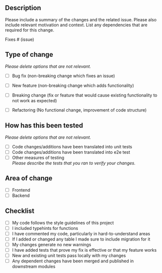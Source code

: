 ## Description

Please include a summary of the changes and the related issue. Please also include relevant motivation and context. List any dependencies that are required for this change.

Fixes # (issue)


## Type of change

*Please delete options that are not relevant.*

- [ ] Bug fix (non-breaking change which fixes an issue)
- [ ] New feature (non-breaking change which adds functionality)
- [ ] Breaking change (fix or feature that would cause existing functionality to not work as expected)
- [ ] Refactoring (No functional change, improvement of code structure)


## How has this been tested

*Please delete options that are not relevant.*

- [ ] Code changes/additions have been translated into unit tests
- [ ] Code changes/additions have been translated into e2e test
- [ ] Other measures of testing<br />*Please describe the tests that you ran to verify your changes.*

## Area of change


- [ ] Frontend
- [ ] Backend

## Checklist

- [ ] My code follows the style guidelines of this project
- [ ] I included typehints for functions
- [ ] I have commented my code, particularly in hard-to-understand areas
- [ ] If I added or changed any table I made sure to include migration for it
- [ ] My changes generate no new warnings
- [ ] I have added tests that prove my fix is effective or that my feature works
- [ ] New and existing unit tests pass locally with my changes
- [ ] Any dependent changes have been merged and published in downstream modules